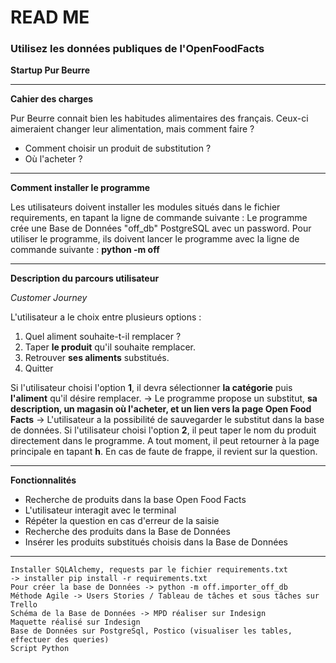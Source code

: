 # READ ME
### Utilisez les données publiques de l'OpenFoodFacts

**Startup Pur Beurre**
_______________________________
**Cahier des charges**

Pur Beurre connait bien les habitudes alimentaires des français.
Ceux-ci aimeraient changer leur alimentation, mais comment faire ?
* Comment choisir un produit de substitution ?
* Où l'acheter ?
_______________________________
**Comment installer le programme**

Les utilisateurs doivent installer les modules situés dans le fichier requirements,
en tapant la ligne de commande suivante :
Le programme crée une Base de Données "off_db" PostgreSQL avec un password.
Pour utiliser le programme, ils doivent lancer le programme avec la ligne de commande suivante :
**python -m off**
_______________________________

**Description du parcours utilisateur**

*Customer Journey*

L'utilisateur a le choix entre plusieurs options :
1. Quel aliment souhaite-t-il remplacer ?
2. Taper **le produit** qu'il souhaite remplacer.
3. Retrouver **ses aliments** substitués.
4. Quitter

Si l'utilisateur choisi l'option **1**, il devra sélectionner **la catégorie** puis **l'aliment** qu'il désire remplacer.
-> Le programme propose un substitut, **sa description, un magasin où l'acheter, et un lien vers la page Open Food Facts**
-> L'utilisateur a la possibilité de sauvegarder le substitut dans la base de données.
Si l'utilisateur choisi l'option **2**, il peut taper le nom du produit directement dans le programme.
A tout moment, il peut retourner à la page principale en tapant **h**.
En cas de faute de frappe, il revient sur la question.

________________________________
**Fonctionnalités**

* Recherche de produits dans la base Open Food Facts
* L'utilisateur interagit avec le terminal
* Répéter la question en cas d'erreur de la saisie
* Recherche des produits dans la Base de Données
* Insérer les produits substitués choisis dans la Base de Données

________________________________

```
Installer SQLAlchemy, requests par le fichier requirements.txt
-> installer pip install -r requirements.txt
Pour créer la base de Données -> python -m off.importer_off_db
Méthode Agile -> Users Stories / Tableau de tâches et sous tâches sur Trello
Schéma de la Base de Données -> MPD réaliser sur Indesign
Maquette réalisé sur Indesign
Base de Données sur PostgreSql, Postico (visualiser les tables, effectuer des queries)
Script Python
```

